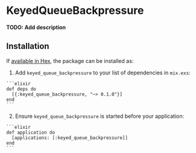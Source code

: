 # KeyedQueueBackpressure

**TODO: Add description**

## Installation

If [available in Hex](https://hex.pm/docs/publish), the package can be installed as:

  1. Add `keyed_queue_backpressure` to your list of dependencies in `mix.exs`:

    ```elixir
    def deps do
      [{:keyed_queue_backpressure, "~> 0.1.0"}]
    end
    ```

  2. Ensure `keyed_queue_backpressure` is started before your application:

    ```elixir
    def application do
      [applications: [:keyed_queue_backpressure]]
    end
    ```

